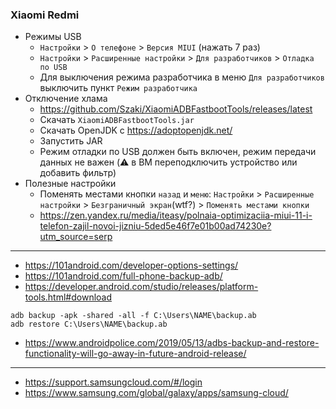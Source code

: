 ### Xiaomi Redmi

* Режимы USB
    * `Настройки` > `О телефоне` > `Версия MIUI` (нажать 7 раз)
    * `Настройки` > `Расширенные настройки` > `Для разработчиков` > `Отладка по USB`
    * Для выключения режима разработчика в меню `Для разработчиков` выключить пункт `Режим разработчика`
* Отключение хлама
    * https://github.com/Szaki/XiaomiADBFastbootTools/releases/latest
    * Скачать `XiaomiADBFastbootTools.jar`
    * Скачать OpenJDK с https://adoptopenjdk.net/
    * Запустить JAR
    * Режим отладки по USB должен быть включен, режим передачи данных не важен (:warning: в ВМ переподключить устройство или добавить фильтр)
* Полезные настройки
    * Поменять местами кнопки `назад` и `меню`: `Настройки` > `Расширенные настройки` > `Безграничный экран`(wtf?) > `Поменять местами кнопки`
    * https://zen.yandex.ru/media/iteasy/polnaia-optimizaciia-miui-11-i-telefon-zajil-novoi-jizniu-5ded5e46f7e01b00ad74230e?utm_source=serp
-----

* https://101android.com/developer-options-settings/
* https://101android.com/full-phone-backup-adb/
* https://developer.android.com/studio/releases/platform-tools.html#download

```shell
adb backup -apk -shared -all -f C:\Users\NAME\backup.ab
adb restore C:\Users\NAME\backup.ab
```
* https://www.androidpolice.com/2019/05/13/adbs-backup-and-restore-functionality-will-go-away-in-future-android-release/

------
* https://support.samsungcloud.com/#/login
* https://www.samsung.com/global/galaxy/apps/samsung-cloud/
